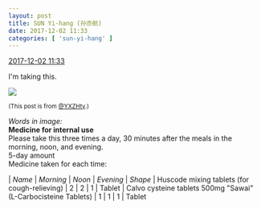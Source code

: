 ```yaml
---
layout: post
title: SUN Yi-hang (孙亦航)
date: 2017-12-02 11:33
categories: [ 'sun-yi-hang' ]
---
```


<div class="weibo-info">
  <a href="https://weibo.com/2565158051/FxLrjhCZ7">2017-12-02 11:33</a>
</div>

I'm taking this.

<!-- more -->

<a href="https://wx4.sinaimg.cn/mw690/98e534a3gy1fm29o67e7qj21w02iox6s.jpg">
  <img class="weibo-pic-preview" src="https://wx4.sinaimg.cn/orj360/98e534a3gy1fm29o67e7qj21w02iox6s.jpg" />
</a>

<small>(This post is from [@YXZHty](http://weibo.com/2565158051).)</small>

*Words in image:*  
**Medicine for internal use**  
Please take this three times a day, 30 minutes after the meals in the morning, noon, and evening.  
5-day amount  
Medicine taken for each time:

| *Name* | *Morning* | *Noon* | *Evening* | *Shape*
| Huscode mixing tablets (for cough-relieving) | 2 | 2 | 1 | Tablet
| Calvo cysteine tablets 500mg "Sawai" (L-Carbocisteine Tablets) | 1 | 1 | 1 | Tablet
